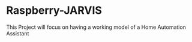 # Raspberry-JARVIS
This Project will focus on having a working model of a Home Automation Assistant
